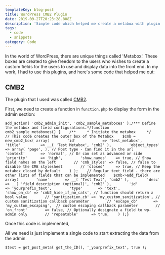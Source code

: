 ```yaml
---
templateKey: blog-post
title: WordPress CMB2 Plugin
date: 2019-09-27T20:23:28.808Z
description: 'Simple code which helped me create a metabox with plugin: CMB2 in WordPress.'
tags:
  - code
  - snippets
category: Code
---
```

In the world of WordPress, there are unique things called 'Metabox.' These boxes are created to give freedom to the users who wishes to create a custom fields for the users to use and display data into the front end. In my work, I had to use this plugins, and here's some code that helped me out:

## CMB2

The plugin that I used was called [CMB2](https://github.com/CMB2/CMB2).

First, we need to create a function in `function.php` to display the form in the admin section:

```
add_action( 'cmb2_admin_init', 'cmb2_sample_metaboxes' );/*** Define the metabox and field configurations.*/function cmb2_sample_metaboxes() {    /**     * Initiate the metabox     */    // This code creates the outer box of the Metabox    $cmb = new_cmb2_box( array(        'id'            => 'test_metabox',        'title'         => __( 'Test Metabox', 'cmb2' ),        'object_types'  => array( 'page', ), // Post type - Can find it in the url        'context'       => 'normal', // Or can set as advanced or side        'priority'      => 'high',        'show_names'    => true, // Show field names on the left        // 'cmb_styles' => false, // false to disable the CMB stylesheet        // 'closed'     => true, // Keep the metabox closed by default    ) );    // Regular text field - there are other lists of fields that can be implemented    $cmb->add_field( array(        'name'       => __( 'Test Text', 'cmb2' ),        'desc'       => __( 'field description (optional)', 'cmb2' ),        'id'         => 'yourprefix_text',        'type'       => 'text',        'show_on_cb' => 'cmb2_hide_if_no_cats', // function should return a bool value        // 'sanitization_cb' => 'my_custom_sanitization', // custom sanitization callback parameter        // 'escape_cb'       => 'my_custom_escaping',  // custom escaping callback parameter        // 'on_front'        => false, // Optionally designate a field to wp-admin only        // 'repeatable'      => true,    ) );}
```



Once this code is implemented, 

All we need is just implement a single code to start extracting the data from the admin:

`$text = get_post_meta( get_the_ID(), '_yourprefix_text', true );`
